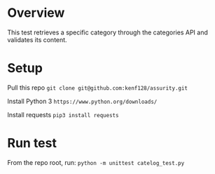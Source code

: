 # Overview
This test retrieves a specific category through the categories API and validates its content.

# Setup
Pull this repo
```git clone git@github.com:kenf128/assurity.git```
  
Install Python 3
```https://www.python.org/downloads/```

Install requests
```pip3 install requests```

# Run test
From the repo root, run:
```python -m unittest catelog_test.py```
